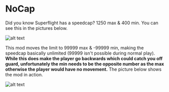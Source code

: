 # NoCap

Did you know Superflight has a speedcap? 1250 max & 400 min. You can see this in the pictures below.

![alt text](https://i.imgur.com/GWzV80k.png "Pictures showing the speed cap of superflight")

This mod moves the limit to 99999 max & -99999 min, making the speedcap basically unlimited (99999 isn't possible during normal play). **While this does make the player go backwards which could catch you off guard, unfortunately the min needs to be the opposite number as the max otherwise the player would have no movement.** The picture below shows the mod in action.

![alt text](https://i.imgur.com/0X67ozh.png "Picture showing that the speed cap has been broken.")